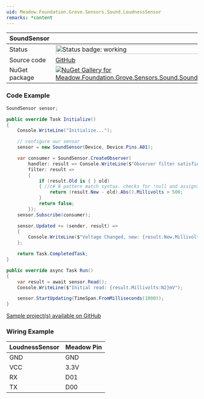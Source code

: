 ```yaml
---
uid: Meadow.Foundation.Grove.Sensors.Sound.LoudnessSensor
remarks: *content
---
```


| SoundSensor | |
|--------|--------|
| Status | <img src="https://img.shields.io/badge/Working-brightgreen" style="width: auto; height: -webkit-fill-available;" alt="Status badge: working" /> |
| Source code | [GitHub](https://github.com/WildernessLabs/Meadow.Foundation.Grove/tree/main/Source/SoundSensor/Driver) |
| NuGet package | <a href="https://www.nuget.org/packages/Meadow.Foundation.Grove.Sensors.Sound.SoundSensor/" target="_blank"><img src="https://img.shields.io/nuget/v/Meadow.Foundation.Grove.Sensors.Sound.SoundSensor.svg?label=Meadow.Foundation.Grove.Sensors.Sound.SoundSensor" alt="NuGet Gallery for Meadow.Foundation.Grove.Sensors.Sound.SoundSensor" /></a> |

### Code Example

```csharp
SoundSensor sensor;

public override Task Initialize()
{
    Console.WriteLine("Initialize...");

    // configure our sensor
    sensor = new SoundSensor(Device, Device.Pins.A01);

    var consumer = SoundSensor.CreateObserver(
        handler: result => Console.WriteLine($"Observer filter satisfied: {result.New.Millivolts:N2}mV, old: {result.Old?.Millivolts:N2}mV"),
        filter: result =>
        {
            if (result.Old is { } old)
            { //c# 8 pattern match syntax. checks for !null and assigns var.
                return (result.New - old).Abs().Millivolts > 500;
            }
            return false;
        });
    sensor.Subscribe(consumer);

    sensor.Updated += (sender, result) =>
    {
        Console.WriteLine($"Voltage Changed, new: {result.New.Millivolts:N2}mV, old: {result.Old?.Millivolts:N2}mV");
    };

    return Task.CompletedTask;
}

public override async Task Run()
{
    var result = await sensor.Read();
    Console.WriteLine($"Initial read: {result.Millivolts:N2}mV");

    sensor.StartUpdating(TimeSpan.FromMilliseconds(1000));
}

```

[Sample project(s) available on GitHub](https://github.com/WildernessLabs/Meadow.Foundation.Grove/tree/main/Source/SoundSensor/Sample/SoundSensor_Sample)

### Wiring Example

| LoudnessSensor | Meadow Pin |
|--------|------------|
| GND    | GND        |
| VCC    | 3.3V       |
| RX     | D01        |
| TX     | D00        |
